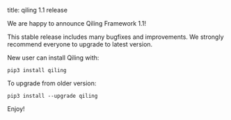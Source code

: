 title: qiling 1.1 release

We are happy to announce Qiling Framework 1.1!

This stable release includes many bugfixes and improvements. We strongly recommend everyone to upgrade to latest version.

New user can install Qiling with: 

```
pip3 install qiling
```

To upgrade from older version:

```
pip3 install --upgrade qiling
```

Enjoy!
